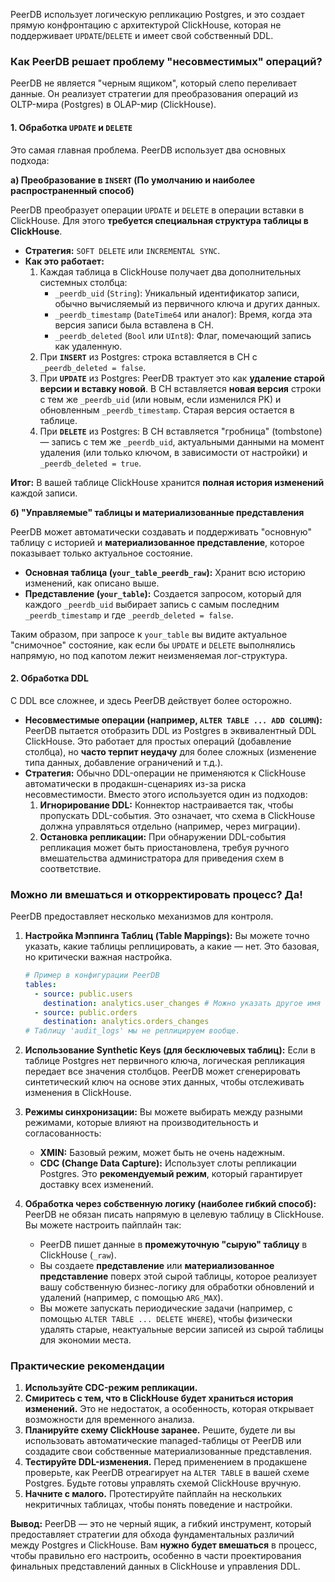 PeerDB использует логическую репликацию Postgres, и это создает прямую конфронтацию с архитектурой ClickHouse, которая не поддерживает `UPDATE`/`DELETE` и имеет свой собственный DDL.

### Как PeerDB решает проблему "несовместимых" операций?

PeerDB не является "черным ящиком", который слепо переливает данные. Он реализует стратегии для преобразования операций из OLTP-мира (Postgres) в OLAP-мир (ClickHouse).

#### 1. Обработка `UPDATE` и `DELETE`

Это самая главная проблема. PeerDB использует два основных подхода:

**а) Преобразование в `INSERT` (По умолчанию и наиболее распространенный способ)**

PeerDB преобразует операции `UPDATE` и `DELETE` в операции вставки в ClickHouse. Для этого **требуется специальная структура таблицы в ClickHouse**.

*   **Стратегия:** `SOFT DELETE` или `INCREMENTAL SYNC`.
*   **Как это работает:**
    1.  Каждая таблица в ClickHouse получает два дополнительных системных столбца:
        *   `_peerdb_uid` (`String`): Уникальный идентификатор записи, обычно вычисляемый из первичного ключа и других данных.
        *   `_peerdb_timestamp` (`DateTime64` или аналог): Время, когда эта версия записи была вставлена в CH.
        *   `_peerdb_deleted` (`Bool` или `UInt8`): Флаг, помечающий запись как удаленную.
    2.  При **`INSERT`** из Postgres: строка вставляется в CH с `_peerdb_deleted = false`.
    3.  При **`UPDATE`** из Postgres: PeerDB трактует это как **удаление старой версии и вставку новой**. В CH вставляется **новая версия** строки с тем же `_peerdb_uid` (или новым, если изменился PK) и обновленным `_peerdb_timestamp`. Старая версия остается в таблице.
    4.  При **`DELETE`** из Postgres: В CH вставляется "гробница" (tombstone) — запись с тем же `_peerdb_uid`, актуальными данными на момент удаления (или только ключом, в зависимости от настройки) и `_peerdb_deleted = true`.

**Итог:** В вашей таблице ClickHouse хранится **полная история изменений** каждой записи.

**б) "Управляемые" таблицы и материализованные представления**

PeerDB может автоматически создавать и поддерживать "основную" таблицу с историей и **материализованное представление**, которое показывает только актуальное состояние.

*   **Основная таблица (`your_table_peerdb_raw`):** Хранит всю историю изменений, как описано выше.
*   **Представление (`your_table`):** Создается запросом, который для каждого `_peerdb_uid` выбирает запись с самым последним `_peerdb_timestamp` и где `_peerdb_deleted = false`.

Таким образом, при запросе к `your_table` вы видите актуальное "снимочное" состояние, как если бы `UPDATE` и `DELETE` выполнялись напрямую, но под капотом лежит неизменяемая лог-структура.

#### 2. Обработка DDL

С DDL все сложнее, и здесь PeerDB действует более осторожно.

*   **Несовместимые операции (например, `ALTER TABLE ... ADD COLUMN`):** PeerDB пытается отобразить DDL из Postgres в эквивалентный DDL ClickHouse. Это работает для простых операций (добавление столбца), но **часто терпит неудачу** для более сложных (изменение типа данных, добавление ограничений и т.д.).
*   **Стратегия:** Обычно DDL-операции не применяются к ClickHouse автоматически в продакшн-сценариях из-за риска несовместимости. Вместо этого используется один из подходов:
    1.  **Игнорирование DDL:** Коннектор настраивается так, чтобы пропускать DDL-события. Это означает, что схема в ClickHouse должна управляться отдельно (например, через миграции).
    2.  **Остановка репликации:** При обнаружении DDL-события репликация может быть приостановлена, требуя ручного вмешательства администратора для приведения схем в соответствие.

### Можно ли вмешаться и откорректировать процесс? Да!

PeerDB предоставляет несколько механизмов для контроля.

1.  **Настройка Мэппинга Таблиц (Table Mappings):**
    Вы можете точно указать, какие таблицы реплицировать, а какие — нет. Это базовая, но критически важная настройка.

    ```yaml
    # Пример в конфигурации PeerDB
    tables:
      - source: public.users
        destination: analytics.user_changes # Можно указать другое имя в CH
      - source: public.orders
        destination: analytics.orders_changes
    # Таблицу 'audit_logs' мы не реплицируем вообще.
    ```

2.  **Использование Synthetic Keys (для бесключевых таблиц):**
    Если в таблице Postgres нет первичного ключа, логическая репликация передает все значения столбцов. PeerDB может сгенерировать синтетический ключ на основе этих данных, чтобы отслеживать изменения в ClickHouse.

3.  **Режимы синхронизации:**
    Вы можете выбирать между разными режимами, которые влияют на производительность и согласованность:
    *   **XMIN:** Базовый режим, может быть не очень надежным.
    *   **CDC (Change Data Capture):** Использует слоты репликации Postgres. Это **рекомендуемый режим**, который гарантирует доставку всех изменений.

4.  **Обработка через собственную логику (наиболее гибкий способ):**
    PeerDB не обязан писать напрямую в целевую таблицу в ClickHouse. Вы можете настроить пайплайн так:
    *   PeerDB пишет данные в **промежуточную "сырую" таблицу** в ClickHouse (`_raw`).
    *   Вы создаете **представление** или **материализованное представление** поверх этой сырой таблицы, которое реализует вашу собственную бизнес-логику для обработки обновлений и удалений (например, с помощью `ARG_MAX`).
    *   Вы можете запускать периодические задачи (например, с помощью `ALTER TABLE ... DELETE WHERE`), чтобы физически удалять старые, неактуальные версии записей из сырой таблицы для экономии места.

### Практические рекомендации

1.  **Используйте CDC-режим репликации.**
2.  **Смиритесь с тем, что в ClickHouse будет храниться история изменений.** Это не недостаток, а особенность, которая открывает возможности для временного анализа.
3.  **Планируйте схему ClickHouse заранее.** Решите, будете ли вы использовать автоматические managed-таблицы от PeerDB или создадите свои собственные материализованные представления.
4.  **Тестируйте DDL-изменения.** Перед применением в продакшене проверьте, как PeerDB отреагирует на `ALTER TABLE` в вашей схеме Postgres. Будьте готовы управлять схемой ClickHouse вручную.
5.  **Начните с малого.** Протестируйте пайплайн на нескольких некритичных таблицах, чтобы понять поведение и настройки.

**Вывод:** PeerDB — это не черный ящик, а гибкий инструмент, который предоставляет стратегии для обхода фундаментальных различий между Postgres и ClickHouse. Вам **нужно будет вмешаться** в процесс, чтобы правильно его настроить, особенно в части проектирования финальных представлений данных в ClickHouse и управления DDL.
